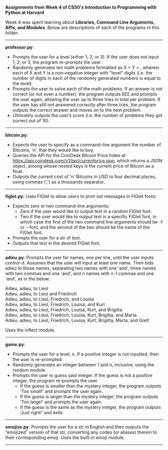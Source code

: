 **Assignments from Week 4 of CS50's Introduction to Programming with Python at Harvard**

Week 4 was spent learning about **Libraries, Command Line Arguments, APIs, and Modules**. Below are descriptions of each of the programs in this folder:  
  
-----------------------------------------------------------------------------------------------------------------------------------------------------------
  
**professor.py**: 
   - Prompts the user for a level (either 1, 2, or 3). If the user does not input 1, 2, or 3, the program re-prompts the user.
   - Randomly generates ten math problems formatted as X + Y = , wherein each of X and Y is a non-negative integer with "level" digits (i.e. the number of digits in each of the randomly generated numbers is equal to the level).
   - Prompts the user to solve each of the math problems. If an answer is not correct (or not even a number), the program outputs EEE and prompts the user again, allowing the user up to three tries in total per problem. If the user has still not answered correctly after three tries, the program outputs the correct answer and moves on to the next problem.
   - Ultimately outputs the user’s score (i.e. the number of problems they got correct out of 10).
  
-----------------------------------------------------------------------------------------------------------------------------------------------------------
  
**bitcoin.py**: 
   - Expects the user to specify as a command-line argument the number of Bitcoins, 'n', that they would like to buy.
   - Queries the API for the CoinDesk Bitcoin Price Index at https://api.coindesk.com/v1/bpi/currentprice.json, which returns a JSON object, among whose nested keys is the current price of Bitcoin as a float.
   - Outputs the current cost of 'n' Bitcoins in USD to four decimal places, using commas (',') as a thousands separator.
  
-----------------------------------------------------------------------------------------------------------------------------------------------------------
  
**figlet.py**: Uses FIGlet to allow users to print out messages in FIGlet fonts:
   - Expects zero or two command-line arguments:
      - Zero if the user would like to output text in a random FIGlet font.
      - Two if the user would like to output text in a specific FIGlet font, in which case the first of the two command line arguments should be -f or --font, and the second of the two should be the name of the FIGlet font.
   - Prompts the user for a str of text.
   - Outputs that text in the desired FIGlet font.
  
-----------------------------------------------------------------------------------------------------------------------------------------------------------
  
**adieu.py**: Prompts the user for names, one per line, until the user inputs control-d. Assumes that the user will input at least one name. Then bids adieu to those names, separating two names with one 'and', three names with two commas and one 'and', and n names with n-1 commas and one 'and', as in the below:  
  
Adieu, adieu, to Liesl  
Adieu, adieu, to Liesl and Friedrich  
Adieu, adieu, to Liesl, Friedrich, and Louisa  
Adieu, adieu, to Liesl, Friedrich, Louisa, and Kurt  
Adieu, adieu, to Liesl, Friedrich, Louisa, Kurt, and Brigitta  
Adieu, adieu, to Liesl, Friedrich, Louisa, Kurt, Brigitta, and Marta  
Adieu, adieu, to Liesl, Friedrich, Louisa, Kurt, Brigitta, Marta, and Gretl  
  
Uses the inflect module.
  
-----------------------------------------------------------------------------------------------------------------------------------------------------------
  
**game.py**:
   - Prompts the user for a level, n. If a positive integer is not inputted, then the user is re-prompted.
   - Randomly generates an integer between 1 and n, inclusive, using the random module.
   - Prompts the user to guess said integer. If the guess is not a positive integer, the program re-prompts the user.
      - If the guess is smaller than the mystery integer, the program outputs 'Too small!' and prompts the user again.
      - If the guess is larger than the mystery integer, the program outputs 'Too large!' and prompts the user again.
      - If the guess is the same as the mystery integer, the program outputs 'Just right!' and exits.
  
-----------------------------------------------------------------------------------------------------------------------------------------------------------

**emojize.py**: Prompts the user for a str in English and then outputs the “emojized” version of that str, converting any codes (or aliases) therein to their corresponding emoji. Uses the built-in emoji module.  
  
-----------------------------------------------------------------------------------------------------------------------------------------------------------
